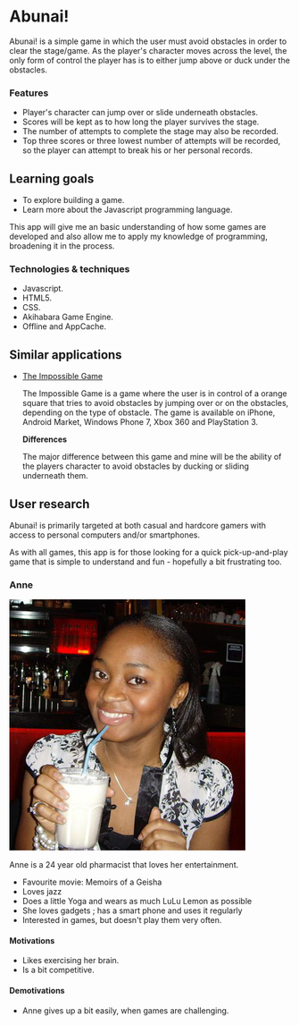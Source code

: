 # Abunai!

Abunai! is a simple game in which the user must avoid obstacles in order to clear the stage/game.
As the player's character moves across the level, the only form of control the player has is to either jump above or duck under the obstacles.


### Features

- Player's character can jump over or slide underneath obstacles.
- Scores will be kept as to how long the player survives the stage.
- The number of attempts to complete the stage may also be recorded.
- Top three scores or three lowest number of attempts will be recorded, so the player can attempt to break his or her personal records.

## Learning goals

- To explore building a game.
- Learn more about the Javascript programming language.


This app will give me an basic understanding of how some games are developed and also allow me to apply my knowledge of programming, broadening it in the process.

### Technologies & techniques

- Javascript.
- HTML5.
- CSS.
- Akihabara Game Engine.
- Offline and AppCache.


## Similar applications

- [The Impossible Game](http://flukedude.com/theimpossiblegame/)
	
	The Impossible Game is a game where the user is in control of a orange square that tries to avoid obstacles by jumping over or on the obstacles, depending on the type of 	obstacle.
	The game is available on iPhone, Android Market, Windows Phone 7, Xbox 360 and PlayStation 3.
	
	**Differences**
	
	The major difference between this game and mine will be the ability of the players character to avoid obstacles by ducking or sliding underneath them.
	

## User research

Abunai! is primarily targeted at both casual and hardcore gamers with access to personal computers and/or smartphones.

As with all games, this app is for those looking for a quick pick-up-and-play game that is simple to understand and fun - hopefully a bit frustrating too.

### Anne

![Anne](https://github.com/Frederick-Iyela/web-app/blob/master/anne.jpg)

Anne is a 24 year old pharmacist that loves her entertainment.

- Favourite movie: Memoirs of a Geisha
- Loves jazz
- Does a little Yoga and wears as much LuLu Lemon as possible
- She loves gadgets ; has a smart phone and uses it regularly
- Interested in games, but doesn't play them very often.

#### Motivations

- Likes exercising her brain.
- Is a bit competitive.

#### Demotivations

- Anne gives up a bit easily, when games are challenging. 